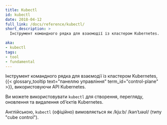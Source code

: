 ```yaml
---
title: Kubectl
id: kubectl
date: 2018-04-12
full_link: /docs/reference/kubectl/
short_description: >
  Інструмент командного рядка для взаємодії із кластером Kubernetes.

aka:
- kubectl
tags:
- tool
- fundamental
---
```


Інструмент командного рядка для взаємодії із кластером Kubernetes,
{{< glossary_tooltip text="панеллю управління" term_id="control-plane" >}}, використовуючи API Kubernetes.

<!--more-->

Ви можете використовувати `kubectl` для створення, перегляду, оновлення та видалення обʼєктів Kubernetes.

<!-- localization note: OK to omit the rest of this entry -->
Англійською, `kubectl` (офіційно) вимовляється як /kjuːb/ /kənˈtɹəʊl/ (типу "cube control").
